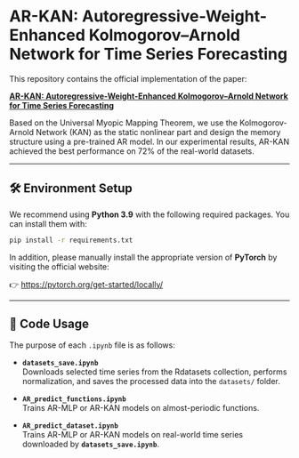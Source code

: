 # AR-KAN: Autoregressive-Weight-Enhanced Kolmogorov–Arnold Network for Time Series Forecasting

This repository contains the official implementation of the paper:

**[AR-KAN: Autoregressive-Weight-Enhanced Kolmogorov–Arnold Network for Time Series Forecasting]()**

Based on the Universal Myopic Mapping Theorem, we use the Kolmogorov-Arnold Network (KAN) as the static nonlinear part and design the memory structure using a pre-trained AR model. In our experimental results, AR-KAN achieved the best performance on 72% of the real-world datasets.

---

## 🛠️ Environment Setup

We recommend using **Python 3.9** with the following required packages. You can install them with:

```bash
pip install -r requirements.txt
```

In addition, please manually install the appropriate version of **PyTorch** by visiting the official website:

👉 https://pytorch.org/get-started/locally/

---

## 🚀 Code Usage

The purpose of each `.ipynb` file is as follows:

- **`datasets_save.ipynb`**  
  Downloads selected time series from the Rdatasets collection, performs normalization, and saves the processed data into the `datasets/` folder.

- **`AR_predict_functions.ipynb`**  
  Trains AR-MLP or AR-KAN models on almost-periodic functions.

- **`AR_predict_dataset.ipynb`**  
  Trains AR-MLP or AR-KAN models on real-world time series downloaded by **`datasets_save.ipynb`**.


